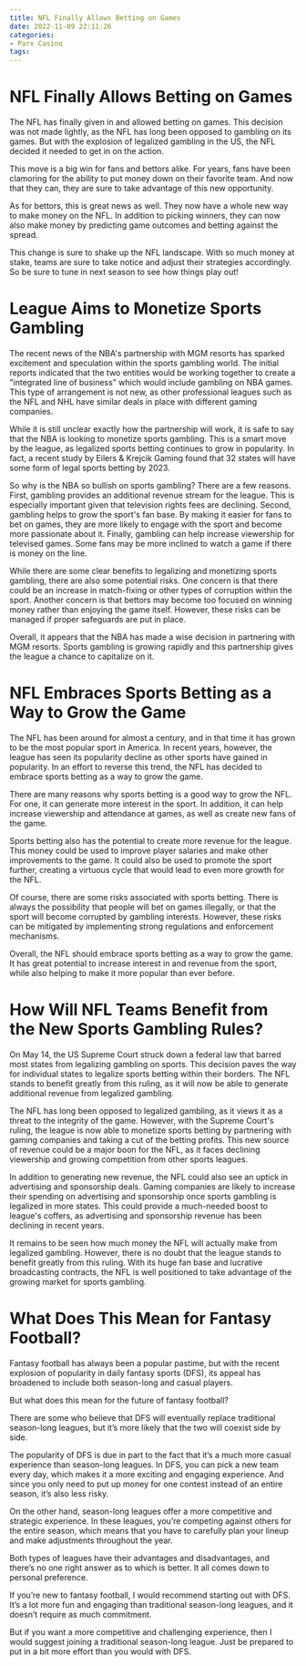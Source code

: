 ```yaml
---
title: NFL Finally Allows Betting on Games
date: 2022-11-09 22:11:26
categories:
- Parx Casino
tags:
---
```



#  NFL Finally Allows Betting on Games

The NFL has finally given in and allowed betting on games. This decision was not made lightly, as the NFL has long been opposed to gambling on its games. But with the explosion of legalized gambling in the US, the NFL decided it needed to get in on the action.

This move is a big win for fans and bettors alike. For years, fans have been clamoring for the ability to put money down on their favorite team. And now that they can, they are sure to take advantage of this new opportunity.

As for bettors, this is great news as well. They now have a whole new way to make money on the NFL. In addition to picking winners, they can now also make money by predicting game outcomes and betting against the spread.

This change is sure to shake up the NFL landscape. With so much money at stake, teams are sure to take notice and adjust their strategies accordingly. So be sure to tune in next season to see how things play out!

#  League Aims to Monetize Sports Gambling

The recent news of the NBA's partnership with MGM resorts has sparked excitement and speculation within the sports gambling world. The initial reports indicated that the two entities would be working together to create a "integrated line of business" which would include gambling on NBA games. This type of arrangement is not new, as other professional leagues such as the NFL and NHL have similar deals in place with different gaming companies.

While it is still unclear exactly how the partnership will work, it is safe to say that the NBA is looking to monetize sports gambling. This is a smart move by the league, as legalized sports betting continues to grow in popularity. In fact, a recent study by Eilers & Krejcik Gaming found that 32 states will have some form of legal sports betting by 2023.

So why is the NBA so bullish on sports gambling? There are a few reasons. First, gambling provides an additional revenue stream for the league. This is especially important given that television rights fees are declining. Second, gambling helps to grow the sport's fan base. By making it easier for fans to bet on games, they are more likely to engage with the sport and become more passionate about it. Finally, gambling can help increase viewership for televised games. Some fans may be more inclined to watch a game if there is money on the line.

While there are some clear benefits to legalizing and monetizing sports gambling, there are also some potential risks. One concern is that there could be an increase in match-fixing or other types of corruption within the sport. Another concern is that bettors may become too focused on winning money rather than enjoying the game itself. However, these risks can be managed if proper safeguards are put in place.

Overall, it appears that the NBA has made a wise decision in partnering with MGM resorts. Sports gambling is growing rapidly and this partnership gives the league a chance to capitalize on it.

#  NFL Embraces Sports Betting as a Way to Grow the Game

The NFL has been around for almost a century, and in that time it has grown to be the most popular sport in America. In recent years, however, the league has seen its popularity decline as other sports have gained in popularity. In an effort to reverse this trend, the NFL has decided to embrace sports betting as a way to grow the game.

There are many reasons why sports betting is a good way to grow the NFL. For one, it can generate more interest in the sport. In addition, it can help increase viewership and attendance at games, as well as create new fans of the game.

Sports betting also has the potential to create more revenue for the league. This money could be used to improve player salaries and make other improvements to the game. It could also be used to promote the sport further, creating a virtuous cycle that would lead to even more growth for the NFL.

Of course, there are some risks associated with sports betting. There is always the possibility that people will bet on games illegally, or that the sport will become corrupted by gambling interests. However, these risks can be mitigated by implementing strong regulations and enforcement mechanisms.

Overall, the NFL should embrace sports betting as a way to grow the game. It has great potential to increase interest in and revenue from the sport, while also helping to make it more popular than ever before.

#  How Will NFL Teams Benefit from the New Sports Gambling Rules?

On May 14, the US Supreme Court struck down a federal law that barred most states from legalizing gambling on sports. This decision paves the way for individual states to legalize sports betting within their borders. The NFL stands to benefit greatly from this ruling, as it will now be able to generate additional revenue from legalized gambling.

The NFL has long been opposed to legalized gambling, as it views it as a threat to the integrity of the game. However, with the Supreme Court's ruling, the league is now able to monetize sports betting by partnering with gaming companies and taking a cut of the betting profits. This new source of revenue could be a major boon for the NFL, as it faces declining viewership and growing competition from other sports leagues.

In addition to generating new revenue, the NFL could also see an uptick in advertising and sponsorship deals. Gaming companies are likely to increase their spending on advertising and sponsorship once sports gambling is legalized in more states. This could provide a much-needed boost to league's coffers, as advertising and sponsorship revenue has been declining in recent years.

It remains to be seen how much money the NFL will actually make from legalized gambling. However, there is no doubt that the league stands to benefit greatly from this ruling. With its huge fan base and lucrative broadcasting contracts, the NFL is well positioned to take advantage of the growing market for sports gambling.

#  What Does This Mean for Fantasy Football?

Fantasy football has always been a popular pastime, but with the recent explosion of popularity in daily fantasy sports (DFS), its appeal has broadened to include both season-long and casual players.

But what does this mean for the future of fantasy football?

There are some who believe that DFS will eventually replace traditional season-long leagues, but it’s more likely that the two will coexist side by side.

The popularity of DFS is due in part to the fact that it’s a much more casual experience than season-long leagues. In DFS, you can pick a new team every day, which makes it a more exciting and engaging experience. And since you only need to put up money for one contest instead of an entire season, it’s also less risky.

On the other hand, season-long leagues offer a more competitive and strategic experience. In these leagues, you’re competing against others for the entire season, which means that you have to carefully plan your lineup and make adjustments throughout the year.

Both types of leagues have their advantages and disadvantages, and there’s no one right answer as to which is better. It all comes down to personal preference.

If you’re new to fantasy football, I would recommend starting out with DFS. It’s a lot more fun and engaging than traditional season-long leagues, and it doesn’t require as much commitment.

But if you want a more competitive and challenging experience, then I would suggest joining a traditional season-long league. Just be prepared to put in a bit more effort than you would with DFS.